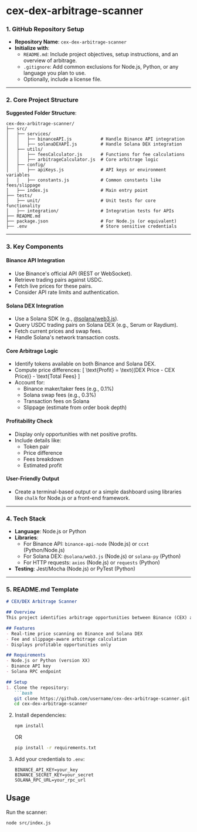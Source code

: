 # cex-dex-arbitrage-scanner

### 1. **GitHub Repository Setup**
- **Repository Name**: `cex-dex-arbitrage-scanner`
- **Initialize with**:
  - `README.md`: Include project objectives, setup instructions, and an overview of arbitrage.
  - `.gitignore`: Add common exclusions for Node.js, Python, or any language you plan to use.
  - Optionally, include a license file.

---

### 2. **Core Project Structure**
**Suggested Folder Structure**:
```plaintext
cex-dex-arbitrage-scanner/
├── src/
│   ├── services/
│   │   ├── binanceAPI.js           # Handle Binance API integration
│   │   ├── solanaDEXAPI.js         # Handle Solana DEX integration
│   ├── utils/
│   │   ├── feesCalculator.js       # Functions for fee calculations
│   │   ├── arbitrageCalculator.js  # Core arbitrage logic
│   ├── config/
│   │   ├── apiKeys.js              # API keys or environment variables
│   │   ├── constants.js            # Common constants like fees/slippage
│   ├── index.js                    # Main entry point
├── tests/
│   ├── unit/                       # Unit tests for core functionality
│   ├── integration/                # Integration tests for APIs
├── README.md
├── package.json                    # For Node.js (or equivalent)
├── .env                            # Store sensitive credentials
```

---

### 3. **Key Components**

#### **Binance API Integration**
- Use Binance's official API (REST or WebSocket).
- Retrieve trading pairs against USDC.
- Fetch live prices for these pairs.
- Consider API rate limits and authentication.

#### **Solana DEX Integration**
- Use a Solana SDK (e.g., [@solana/web3.js](https://github.com/solana-labs/solana-web3.js)).
- Query USDC trading pairs on Solana DEX (e.g., Serum or Raydium).
- Fetch current prices and swap fees.
- Handle Solana's network transaction costs.

#### **Core Arbitrage Logic**
- Identify tokens available on both Binance and Solana DEX.
- Compute price differences:
  \[
  \text{Profit} = \text{(DEX Price - CEX Price)} - \text{Total Fees}
  \]
- Account for:
  - Binance maker/taker fees (e.g., 0.1%)
  - Solana swap fees (e.g., 0.3%)
  - Transaction fees on Solana
  - Slippage (estimate from order book depth)

#### **Profitability Check**
- Display only opportunities with net positive profits.
- Include details like:
  - Token pair
  - Price difference
  - Fees breakdown
  - Estimated profit

#### **User-Friendly Output**
- Create a terminal-based output or a simple dashboard using libraries like `chalk` for Node.js or a front-end framework.

---

### 4. **Tech Stack**
- **Language**: Node.js or Python
- **Libraries**:
  - For Binance API: `binance-api-node` (Node.js) or `ccxt` (Python/Node.js)
  - For Solana DEX: `@solana/web3.js` (Node.js) or `solana-py` (Python)
  - For HTTP requests: `axios` (Node.js) or `requests` (Python)
- **Testing**: Jest/Mocha (Node.js) or PyTest (Python)

---

### 5. **README.md Template**
```markdown
# CEX/DEX Arbitrage Scanner

## Overview
This project identifies arbitrage opportunities between Binance (CEX) and Solana DEX markets for USDC trading pairs.

## Features
- Real-time price scanning on Binance and Solana DEX
- Fee and slippage-aware arbitrage calculation
- Displays profitable opportunities only

## Requirements
- Node.js or Python (version XX)
- Binance API key
- Solana RPC endpoint

## Setup
1. Clone the repository:
   ```bash
   git clone https://github.com/username/cex-dex-arbitrage-scanner.git
   cd cex-dex-arbitrage-scanner
   ```
2. Install dependencies:
   ```bash
   npm install
   ```
   OR
   ```bash
   pip install -r requirements.txt
   ```
3. Add your credentials to `.env`:
   ```
   BINANCE_API_KEY=your_key
   BINANCE_SECRET_KEY=your_secret
   SOLANA_RPC_URL=your_rpc_url
   ```

## Usage
Run the scanner:
```bash
node src/index.js
```
